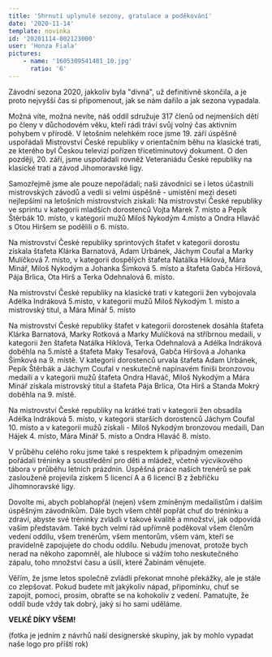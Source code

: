 ```yaml
---
title: 'Shrnutí uplynulé sezony, gratulace a poděkování'
date: '2020-11-14'
template: novinka
id: '20201114-002123000'
user: 'Honza Fiala'
pictures:
    - name: '1605309541481_10.jpg'
      ratio: '6'
---
```

Závodní sezona 2020, jakkoliv byla "divná", už definitivně skončila, a je proto nejvyšší čas si připomenout, jak se nám dařilo a jak sezona vypadala.

Možná víte, možná nevíte, náš oddíl sdružuje 317 členů od nejmenších dětí po členy v důchodovém věku, kteří rádi tráví svůj volný čas aktivním pohybem v přírodě.
V letošním nelehkém roce jsme 19. září úspěšně uspořádali Mistrovství České republiky v orientačním běhu na klasické trati, ze kterého byl Českou televizí pořízen třicetiminutový dokument.
O den později, 20. září, jsme uspořádali rovněž Veteraniádu České republiky na klasické trati a závod Jihomoravské ligy.

Samozřejmě jsme ale pouze nepořádali; naši závodníci se i letos účastnili mistrovských závodů a vedli si velmi úspěšně - umístění mezi deseti nejlepšími na letošních mistrovstvích získali:
Na mistrovství České republiky ve sprintu v kategorii mladších dorostenců Vojta Marek 7. místo a Pepík Štěrbák 10. místo, v kategorii mužů Miloš Nykodým 4.místo a Ondra Hlaváč s Otou Hiršem se podělili o 6. místo.

Na mistrovství České republiky sprintových štafet v kategorii dorostu získala štafeta Klárka Barnatová, Adam Urbánek, Jáchym Coufal a Marky Mulíčková 7. místo, v kategorii dospělých štafeta Natálka Hiklová, Mára Minář, Miloš Nykodým a Johanka Šimková 5. místo a štafeta Gabča Hiršová, Pája Brlica, Ota Hirš a Terka Odehnalová 6. místo.

Na mistrovství České republiky na klasické trati v kategorii žen vybojovala Adélka Indráková 5.místo, v kategorii mužů Miloš Nykodým 1. místo a mistrovský titul, a Mára Minář 5. místo

Na mistrovství České republiky štafet v kategorii dorostenek dosáhla štafeta Klárka Barnatová, Marky Rotková a Marky Mulíčková na stříbrnou medaili, v kategorii žen štafeta Natálka Hiklová, Terka Odehnalová a Adélka Indráková doběhla na 5.místě a štafeta Maky Tesařová, Gabča Hiršová a Johanka Šimková na 9. místě. 
V kategorii dorostenců urvala štafeta Adam Urbánek, Pepík Štěrbák a Jáchym Coufal v neskutečně napínavém finiši bronzovou medaili a v kategorii mužů štafeta Ondra Hlaváč, Miloš Nykodým a Mára Minář získala mistrovský titul a štafeta Pája Brlica, Ota Hirš a Standa Mokrý doběhla na 9. místě.

Na mistrovství České republiky na krátké trati v kategorii žen obsadila Adélka Indráková 5. místo, v kategorii starších dorostenců Jáchym Coufal 10. místo a v kategorii mužů získali - Miloš Nykodým bronzovou medaili, Dan Hájek 4. místo, Mára Minář 5. místo a Ondra Hlaváč 8. místo.

V průběhu celého roku jsme také s respektem k případným omezením pořádali tréninky a soustředění pro děti a mládež, včetně výcvikového tábora v průběhu letních prázdnin. Úspěšná práce našich trenérů se pak zaslouženě projevila ziskem 5 licencí A a 6 licencí B z žebříčku Jihomnoravské ligy.

Dovolte mi, abych poblahopřál (nejen) všem zmíněným medailistům i dalším úspěšným závodníkům. 
Dále bych všem chtěl popřát chuť do tréninku a zdraví, abyste své tréninky zvládli v takové kvalitě a množství, jak odpovídá vašim představám.
Také bych velmi rád upřímně poděkoval všem členům vedení oddílu, všem trenérům, všem mentorům, všem vám, kteří se pravidelně zapojujete do chodu oddílu. Nebudu jmenovat, protože bych nerad na někoho zapomněl, ale hluboce si vážím toho neskutečného zápalu, toho množství času a úsilí, které Žabinám věnujete. 

Věřím, že jsme letos společně zvládli překonat mnohé překážky, ale je stále co zlepšovat. Pokud budete mít jakýkoliv nápad, připomínku, chuť se zapojit, pomoci, prosím, obraťte se na kohokoliv z vedení. 
Pamatujte, že oddíl bude vždy tak dobrý, jaký si ho sami uděláme. 

**VELKÉ DÍKY VŠEM!** 

(fotka je jedním z návrhů naší designerské skupiny, jak by mohlo vypadat naše logo pro příští rok)
